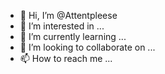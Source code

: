 - 👋 Hi, I’m @Attentpleese
- 👀 I’m interested in ...
- 🌱 I’m currently learning ...
- 💞️ I’m looking to collaborate on ...
- 📫 How to reach me ...

<!---
Attentpleese/Attentpleese is a ✨ special ✨ repository because its `README.md` (this file) appears on your GitHub profile.
You can click the Preview link to take a look at your changes.
--->
